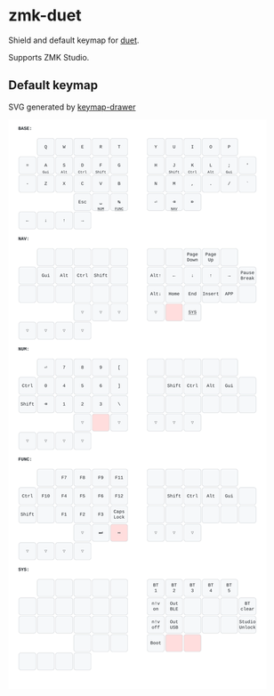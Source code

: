 # zmk-duet

Shield and default keymap for [duet](https://github.com/zzeneg/duet).

Supports ZMK Studio.

## Default keymap

SVG generated by [keymap-drawer](https://github.com/caksoylar/keymap-drawer)

![](./keymap-drawer/duet.svg)
